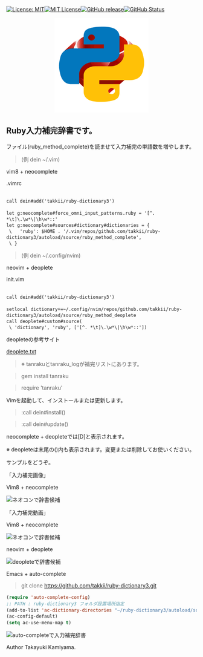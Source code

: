 [![License: MIT](https://img.shields.io/badge/License-MIT-yellow.svg)](https://opensource.org/licenses/MIT)[![MIT License](http://img.shields.io/badge/license-MIT-blue.svg?style=flat)](LICENSE)[![GitHub release](https://img.shields.io/github/release/takkii/ruby-dictionary3.svg?style=flat)](GitHub)[![GitHub Status](https://img.shields.io/github/last-commit/takkii/ruby-dictionary3.svg?style=flat)](GitHub)

<div align="center"><img src="https://github.com/takkii/Bignyanco/blob/master/images/python_ruby.gif" alt="PythonとRuby" title="logo"></div>

## Ruby入力補完辞書です。

ファイル(ruby_method_complete)を読ませて入力補完の単語数を増やします。

>(例 dein ~/.vim)

vim8 + neocomplete

.vimrc

```

call dein#add('takkii/ruby-dictionary3')

let g:neocomplete#force_omni_input_patterns.ruby = '[^. *\t]\.\w*\|\h\w*::'
let g:neocomplete#sources#dictionary#dictionaries = {
 \   'ruby': $HOME . '/.vim/repos/github.com/takkii/ruby-dictionary3/autoload/source/ruby_method_complete',
 \ }

```

>(例 dein ~/.config/nvim)

neovim + deoplete

init.vim

```

call dein#add('takkii/ruby-dictionary3')

setlocal dictionary+=~/.config/nvim/repos/github.com/takkii/ruby-dictionary3/autoload/source/ruby_method_deoplete
call deoplete#custom#source(
 \ 'dictionary', 'ruby', ['[^. *\t]\.\w*\|\h\w*::'])

```

deopleteの参考サイト

[deoplete.txt](https://github.com/Shougo/deoplete.nvim/blob/master/doc/deoplete.txt)

>※ tanrakuとtanraku_logが補完リストにあります。

>gem install tanraku

>require 'tanraku'

Vimを起動して、インストールまたは更新します。

>:call dein#install()

>:call dein#update()

neocomplete + deopleteでは[D]と表示されます。

※ deopleteは末尾の()内も表示されます。変更または削除してお使いください。

サンプルをどうぞ。

「入力補完画像」

Vim8 + neocomplete

![ネオコンで辞書候補](https://github.com/takkii/ruby-dictionary3/blob/master/images/image.gif)

「入力補完動画」

Vim8 + neocomplete

![ネオコンで辞書候補](https://github.com/takkii/ruby-dictionary3/blob/master/images/movie.gif)

neovim + deoplete

![deopleteで辞書候補](https://github.com/takkii/ruby-dictionary3/blob/master/images/movie_deo.gif)

Emacs + auto-complete

> git clone https://github.com/takkii/ruby-dictionary3.git

```lisp
(require 'auto-complete-config)
;; PATH : ruby-dictionary3 フォルダ設置場所指定
(add-to-list 'ac-dictionary-directories "~/ruby-dictionary3/autoload/source/")
(ac-config-default)
(setq ac-use-menu-map t)
```

![auto-completeで入力補完辞書](https://github.com/takkii/ruby-dictionary3/blob/master/images/auto-complete.gif)

Author Takayuki Kamiyama.
